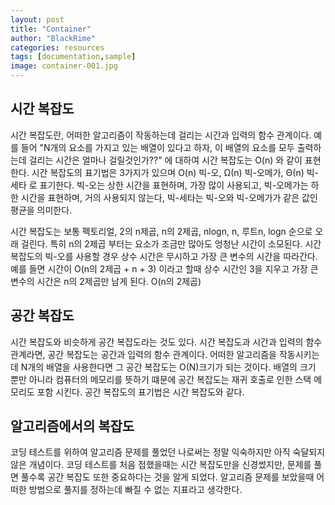 ```yaml
---
layout: post
title: "Container"
author: "BlackRime"
categories: resources
tags: [documentation,sample]
image: container-001.jpg
---
```


## **시간 복잡도**

시간 복잡도란, 어떠한 알고리즘이 작동하는데 걸리는 시간과 입력의 함수 관계이다. 예를 들어 "N개의 요소를 가지고 있는 배열이 있다고 하자, 이 배열의 요소를 모두 출력하는데 걸리는 시간은 얼마나 걸릴것인가??" 에 대하여 시간 복잡도는 O(n) 와 같이 표현한다. 시간 복잡도의 표기법은 3가지가 있으며 O(n) 빅-오, Ω(n) 빅-오메가, Θ(n) 빅-세타 로 표기한다. 빅-오는 상한 시간을 표현하며, 가장 많이 사용되고, 빅-오메가는 하한 시간을 표현하며, 거의 사용되지 않는다, 빅-세타는 빅-오와 빅-오메가가 같은 값인 평균을 의미한다.

시간 복잡도는 보통 펙토리얼, 2의 n제곱, n의 2제곱, nlogn, n, 루트n, logn 순으로 오래 걸린다. 특히 n의 2제곱 부터는 요소가 조금만 많아도 엉청난 시간이 소모된다. 시간 복잡도의 빅-오를 사용할 경우 상수 시간은 무시하고 가장 큰 변수의 시간을 따라간다. 예를 들면 시간이 O(n의 2제곱 + n + 3) 이라고 할때 상수 시간인 3을 지우고 가장 큰 변수의 시간은 n의 2제곱만 남게 된다. O(n의 2제곱)

## **공간 복잡도**

시간 복잡도와 비슷하게 공간 복잡도라는 것도 있다. 시간 복잡도과 시간과 입력의 함수 관계라면, 공간 복잡도는 공간과 입력의 함수 관계이다. 어떠한 알고리즘을 작동시키는데 N개의 배열을 사용한다면 그 공간 복잡도는 O(N)크기가 되는 것이다. 배열의 크기 뿐만 아니라 컴퓨터의 메모리를 뜻하기 떄문에 공간 복잡도는 재귀 호출로 인한 스택 메모리도 포함 시킨다. 공간 복잡도의 표기법은 시간 복잡도와 같다.

## **알고리즘에서의 복잡도**

코딩 테스트를 위하여 알고리즘 문제를 풀었던 나로써는 정말 익숙하지만 아직 숙달되지 않은 개념이다. 코딩 테스트를 처음 접했을때는 시간 복잡도만을 신경썼지만, 문제를 풀면 풀수록 공간 복잡도 또한 중요하다는 것을 알게 되었다. 알고리즘 문제를 보았을때 어떠한 방법으로 풀지를 정하는데 빠질 수 없는 지표라고 생각한다.
